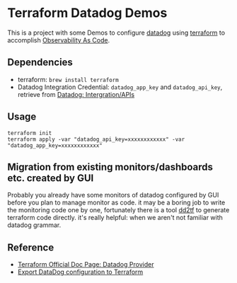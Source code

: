 # Terraform Datadog Demos

This is a project with some Demos to configure [datadog](https://www.datadoghq.com) using [terraform](https://www.terraform.io/) to accomplish [Observability As Code](https://www.thoughtworks.com/radar/techniques/observability-as-code).

## Dependencies

- terraform: `brew install terraform`
- Datadog Integration Credential: `datadog_app_key` and `datadog_api_key`, retrieve from [Datadog: Intergration/APIs](https://app.datadoghq.com/account/settings#api)

## Usage

```
terraform init
terraform apply -var "datadog_api_key=xxxxxxxxxxxx" -var "datadog_app_key=xxxxxxxxxxxx"
```

## Migration from existing monitors/dashboards etc. created by GUI
Probably you already have some monitors of datadog configured by GUI before you plan to manage monitor as code.  it may be a boring job to write the monitoring code one by one, fortunately there is a tool [dd2tf](https://www.terraform.io/docs/providers/datadog/index.html) to generate terraform code directly. it's really helpful: when we aren't not familiar with datadog grammar.

## Reference

- [Terraform Official Doc Page: Datadog Provider ](https://www.terraform.io/docs/providers/datadog/index.html)
- [Export DataDog configuration to Terraform](https://github.com/amnk/dd2tf)
